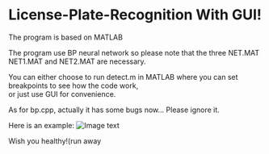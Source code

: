 # License-Plate-Recognition With GUI!

The program is based on MATLAB<br/>

The program use BP neural network so please note that the three NET.MAT NET1.MAT and NET2.MAT are necessary.<br/>

You can either choose to run detect.m in MATLAB where you can set breakpoints to see how the code work,<br/> or just use GUI for convenience.<br/>

As for bp.cpp, actually it has some bugs now... Please ignore it.<br/>

Here is an example:
![Image text](https://github.com/zhongyuchen/License-Plate-Recognition/blob/master/pic/GUI%E6%95%88%E6%9E%9C%E5%9B%BE.png)



Wish you healthy!(run away <br/>
